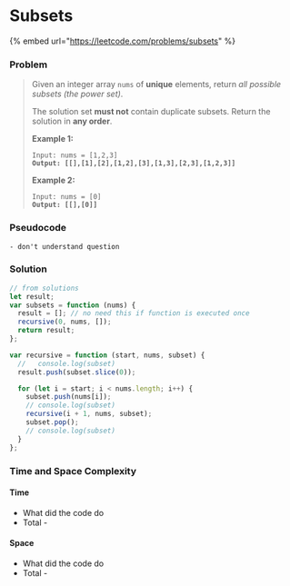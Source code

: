 # Subsets

{% embed url="https://leetcode.com/problems/subsets" %}

### Problem

> Given an integer array `nums` of **unique** elements, return _all possible_ _subsets_ _(the power set)_.
>
> The solution set **must not** contain duplicate subsets. Return the solution in **any order**.
>
> &#x20;
>
> **Example 1:**
>
> <pre><code>Input: nums = [1,2,3]
> <strong>Output: [[],[1],[2],[1,2],[3],[1,3],[2,3],[1,2,3]]</strong></code></pre>
>
> **Example 2:**
>
> <pre><code>Input: nums = [0]
> <strong>Output: [[],[0]]</strong></code></pre>

### Pseudocode

```
- don't understand question
```

### Solution

```javascript
// from solutions
let result;
var subsets = function (nums) {
  result = []; // no need this if function is executed once
  recursive(0, nums, []);
  return result;
};

var recursive = function (start, nums, subset) {
  //   console.log(subset)
  result.push(subset.slice(0));

  for (let i = start; i < nums.length; i++) {
    subset.push(nums[i]);
    // console.log(subset)
    recursive(i + 1, nums, subset);
    subset.pop();
    // console.log(subset)
  }
};

```

### Time and Space Complexity

#### Time

* What did the code do
* Total -

#### Space

* What did the code do
* Total -

